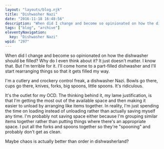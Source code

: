 ```yaml
---
layout: "layouts/blog.njk"
title: "Dishwasher Nazi"
date: "2016-11-18 16:48:56"
description: "When did I change and become so opinionated on how the dishwasher should be filled? Why do I even think about it? It just doesn't matter"
tags: ["blog", "archive"]
eleventyNavigation:
  key: "Dishwasher Nazi"
wpid: "297"
---
```


When did I change and become so opinionated on how the dishwasher should be filled? Why do I even think about it? It just doesn't matter. I know that. But I'm terrible for it. I'll come home to a part-filled dishwasher and I'll start rearranging things so that it gets filled my way.

I'm a cutlery and crockery control freak, a dishwasher Nazi. Bowls go there, cups go there, knives, forks, big spoons, little spoons. It's ridiculous.

It's the outlet for my OCD. The thinking behind it, my lame justification, is that I'm getting the most out of the available space and then making it easier to unload by arranging like items together. In reality, I'm just spending the time on loading instead of unloading rather than actually saving myself any time. I'm probably not saving space either because I'm grouping similar items together rather than putting things where there's an appropriate space. I put all the forks and spoons together so they're "spooning" and probably don't get as clean.

Maybe chaos is actually better than order in dishwasherland?
